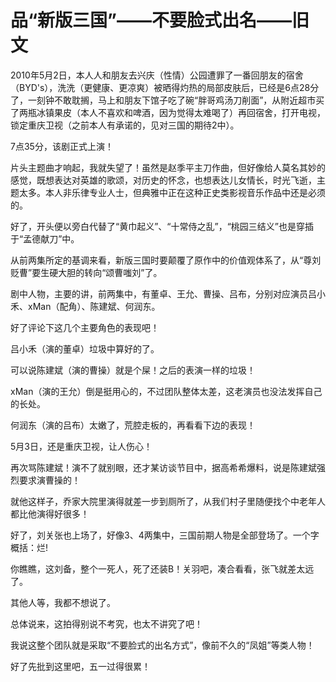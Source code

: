 # 品“新版三国”——不要脸式出名——旧文 #
2010年5月2日，本人人和朋友去兴庆（性情）公园遭罪了一番回朋友的宿舍（BYD's），洗洗（更健康、更凉爽）被晒得灼热的局部皮肤后，已经是6点28分了，一刻钟不敢耽搁，马上和朋友下馆子吃了碗“胖哥鸡汤刀削面”，从附近超市买了两瓶冰镇果皮（本人不喜欢和啤酒，因为觉得太难喝了）再回宿舍，打开电视，锁定重庆卫视（之前本人有承诺的，见对三国的期待2中）。

7点35分，该剧正式上演！

片头主题曲才响起，我就失望了！虽然是赵季平主刀作曲，但好像给人莫名其妙的感觉，既想表达对英雄的歌颂，对历史的怀念，也想表达儿女情长，时光飞逝，主题太多。本人非乐律专业人士，但典雅中正在这种正史类影视音乐作品中还是必须的。

好了，开头便以旁白代替了“黄巾起义”、“十常侍之乱”，“桃园三结义”也是穿插于“孟德献刀”中。

从前两集所定的基调来看，新版三国时要颠覆了原作中的价值观体系了，从“尊刘贬曹”要生硬大胆的转向“颂曹嗤刘”了。

剧中人物，主要的讲，前两集中，有董卓、王允、曹操、吕布，分别对应演员吕小禾、xMan（配角）、陈建斌、何润东。

好了评论下这几个主要角色的表现吧！

吕小禾（演的董卓）垃圾中算好的了。

可以说陈建斌（演的曹操）就是个屎！之后的表演一样的垃圾！

xMan（演的王允）倒是挺用心的，不过团队整体太差，这老演员也没法发挥自己的长处。

何润东（演的吕布）太嫩了，荒腔走板的，再看看下边的表现！

5月3日，还是重庆卫视，让人伤心！

再次骂陈建斌！演不了就别眼，还才某访谈节目中，据高希希爆料，说是陈建斌强烈要求演曹操的！

就他这样子，乔家大院里演得就差一步到厕所了，从我们村子里随便找个中老年人都比他演得好很多！

好了，刘关张也上场了，好像3、4两集中，三国前期人物是全部登场了。一个字概括：烂!

你瞧瞧，这刘备，整个一死人，死了还装B！关羽吧，凑合看看，张飞就差太远了。

其他人等，我都不想说了。

总体说来，这拍得别说不考究，也太不讲究了吧！

我说这整个团队就是采取“不要脸式的出名方式”，像前不久的“凤姐”等类人物！

好了先批到这里吧，五一过得很累！